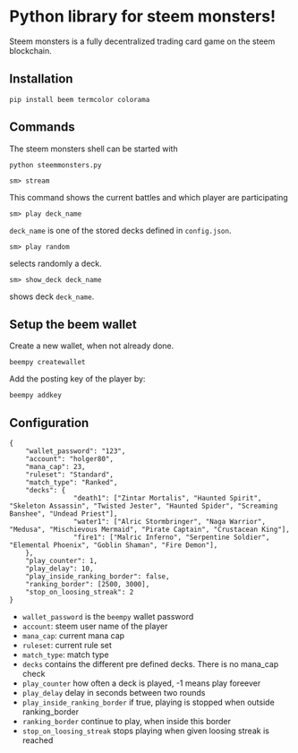 # Python library for steem monsters!

Steem monsters is a fully decentralized trading card game on the steem blockchain.

## Installation
```
pip install beem termcolor colorama
```


## Commands
The steem monsters shell can be started with
```
python steemmonsters.py
```

```
sm> stream
```
This command shows the current battles and which player are participating

```
sm> play deck_name
```
`deck_name` is one of the stored decks defined in `config.json`.


```
sm> play random 
```
selects randomly a deck.

```
sm> show_deck deck_name 
```
shows deck `deck_name`.

## Setup the beem wallet
Create a new wallet, when not already done.
```
beempy createwallet
```
Add the posting key of the player by:
```
beempy addkey
```


## Configuration
```
{
    "wallet_password": "123",
    "account": "holger80",
    "mana_cap": 23,
    "ruleset": "Standard",
    "match_type": "Ranked",
    "decks": {
                "death1": ["Zintar Mortalis", "Haunted Spirit", "Skeleton Assassin", "Twisted Jester", "Haunted Spider", "Screaming Banshee", "Undead Priest"],
                "water1": ["Alric Stormbringer", "Naga Warrior", "Medusa", "Mischievous Mermaid", "Pirate Captain", "Crustacean King"],
                "fire1": ["Malric Inferno", "Serpentine Soldier", "Elemental Phoenix", "Goblin Shaman", "Fire Demon"],
    },
    "play_counter": 1,
    "play_delay": 10,
    "play_inside_ranking_border": false,
    "ranking_border": [2500, 3000],
    "stop_on_loosing_streak": 2
}
```

* `wallet_password` is the `beempy` wallet password
* `account`: steem user name of the player
* `mana_cap`: current mana cap
* `ruleset`: current rule set
* `match_type`: match type
* `decks` contains the different pre defined decks. There is no mana_cap check
* `play_counter`  how often a deck is played, -1 means play foreever
* `play_delay`  delay in seconds between two rounds
* `play_inside_ranking_border`  if true, playing is stopped when outside ranking_border
* `ranking_border`  continue to play, when inside this border
* `stop_on_loosing_streak` stops playing when given loosing streak is reached